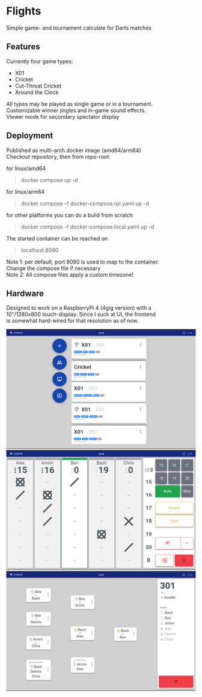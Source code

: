 # Flights
Simple game- and tournament calculate for Darts matches

## Features
Currently four game types:
- X01
- Cricket
- Cut-Throat Cricket
- Around the Clock

All types may be played as single game or in a tournament.  
Customizable winner jingles and in-game sound effects.  
Viewer mode for secondary spectator display

## Deployment
Published as multi-arch docker image (amd64/arm64)  
Checkout repository, then from repo-root:  

for linux/amd64
> docker compose up -d  

for linux/arm64
> docker compose -f docker-compose.rpi.yaml up -d

for other platforms you can do a build from scratch
> docker compose -f docker-compose.local.yaml up -d

The started container can be reached on

>localhost:8080

Note 1: per default, port 8080 is used to map to the container.  
Change the compose file if necessary  
Note 2: All compose files apply a custom timezone!  

## Hardware
Designed to work on a RaspberryPi 4 (4gig version) with a  
10"/1280x800 touch-display. Since I suck at UI, the frontend  
is somewhat hard-wired for that resolution as of now.

<img src="pics/main.png" alt="main" width="600"/>
<img src="pics/game.png" alt="game" width="600"/>
<img src="pics/trnmnt.png" alt="tournament" width="600"/>